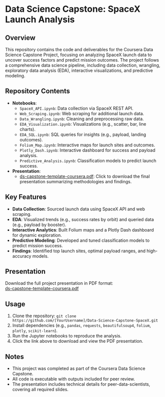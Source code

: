 # Data Science Capstone: SpaceX Launch Analysis

## Overview
This repository contains the code and deliverables for the Coursera Data Science Capstone Project, focusing on analyzing SpaceX launch data to uncover success factors and predict mission outcomes. The project follows a comprehensive data science pipeline, including data collection, wrangling, exploratory data analysis (EDA), interactive visualizations, and predictive modeling.

## Repository Contents
- **Notebooks**:
  - `SpaceX_API.ipynb`: Data collection via SpaceX REST API.
  - `Web_Scraping.ipynb`: Web scraping for additional launch data.
  - `Data_Wrangling.ipynb`: Cleaning and preprocessing raw data.
  - `EDA_Visualization.ipynb`: Visualizations (e.g., scatter, bar, line charts).
  - `EDA_SQL.ipynb`: SQL queries for insights (e.g., payload, landing outcomes).
  - `Folium_Map.ipynb`: Interactive maps for launch sites and outcomes.
  - `Plotly_Dash.ipynb`: Interactive dashboard for success and payload analysis.
  - `Predictive_Analysis.ipynb`: Classification models to predict launch success.
- **Presentation**:
  - [ds-capstone-template-coursera.pdf](./ds-capstone-template-coursera.pdf): Click to download the final presentation summarizing methodologies and findings.

## Key Features
- **Data Collection**: Sourced launch data using SpaceX API and web scraping.
- **EDA**: Visualized trends (e.g., success rates by orbit) and queried data (e.g., payload by booster).
- **Interactive Analytics**: Built Folium maps and a Plotly Dash dashboard for dynamic exploration.
- **Predictive Modeling**: Developed and tuned classification models to predict mission success.
- **Findings**: Identified top launch sites, optimal payload ranges, and high-accuracy models.

## Presentation
Download the full project presentation in PDF format:  
[ds-capstone-template-coursera.pdf](./ds-capstone-template-coursera.pdf)

## Usage
1. Clone the repository: `git clone https://github.com/[YourUsername]/Data-Science-Capstone-SpaceX.git`
2. Install dependencies (e.g., `pandas`, `requests`, `beautifulsoup4`, `folium`, `plotly`, `scikit-learn`).
3. Run the Jupyter notebooks to reproduce the analysis.
4. Click the link above to download and view the PDF presentation.

## Notes
- This project was completed as part of the Coursera Data Science Capstone.
- All code is executable with outputs included for peer review.
- The presentation includes technical details for peer-data-scientists, covering all required slides.